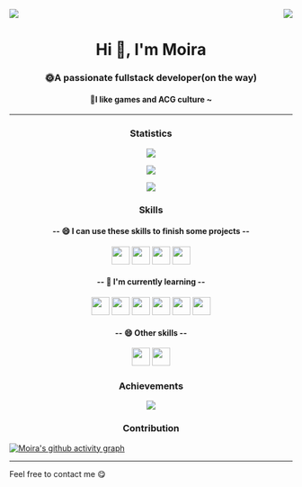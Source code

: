 <!--
**MoiraDust/MoiraDust** is a ✨ _special_ ✨ repository because its `README.md` (this file) appears on your GitHub profile.

Here are some ideas to get you started:

- 🔭 I’m currently working on ...
- 🌱 I’m currently learning ...
- 👯 I’m looking to collaborate on ...
- 🤔 I’m looking for help with ...
- 💬 Ask me about ...
- 📫 How to reach me: ...
- 😄 Pronouns: ...
- ⚡ Fun fact: ...
-->
<p>
  <a href="https://count.getloli.com/"><img src="https://count.getloli.com/get/@:MoiraDst"></a>
  <img src="https://weather-icon.journeyad.repl.co/@sydney?v=1" align="right">
</p>
<h1 align="center">Hi 👋, I'm Moira</h1>
<h3 align="center">🌞A passionate fullstack developer(on the way)</h3>
<h4 align="center">🎨I like games and ACG culture ~</h4>
<hr />
<h3 align="center">Statistics</h3>

<p align="center">
  <img alig src="https://bad-apple-github-readme.vercel.app/api?show_bg=1&username=moiradust" />
</p>
  
<p align="center">
  <img alig src="https://github-readme-stats.vercel.app/api/top-langs/?username=moiradust&layout=compact" />
</p>
 
<p align="center">
  <img alig src="https://github-readme-stats.vercel.app/api/wakatime?username=moiradust" />
</p>
  
<h3 align="center">Skills</h3>
<h4 align = "center"> -- 😄 I can use these skills to finish some projects --</h4>
<div align = "center">
<img height="32" width="32" src="https://cdn.jsdelivr.net/npm/simple-icons@v6/icons/react.svg" />
<img height="32" width="32" src="https://cdn.jsdelivr.net/npm/simple-icons@v6/icons/nodedotjs.svg" />
<img height="32" width="32" src="https://cdn.jsdelivr.net/npm/simple-icons@v6/icons/mysql.svg" />
<img height="32" width="32" src="https://cdn.jsdelivr.net/npm/simple-icons@v6/icons/mongodb.svg" /></div>
<h4 align = "center"> -- 🌱 I'm currently learning --</h4>
<div align = "center">
<img height="32" width="32" src="https://cdn.jsdelivr.net/npm/simple-icons@v6/icons/react.svg" />
<img height="32" width="32" src="https://cdn.jsdelivr.net/npm/simple-icons@v6/icons/html5.svg" />
<img height="32" width="32" src="https://cdn.jsdelivr.net/npm/simple-icons@v6/icons/css3.svg" />
<img height="32" width="32" src="https://cdn.jsdelivr.net/npm/simple-icons@v6/icons/javascript.svg" />
<img height="32" width="32" src="https://cdn.jsdelivr.net/npm/simple-icons@v6/icons/spring.svg" />
<img height="32" width="32" src="https://cdn.jsdelivr.net/npm/simple-icons@v6/icons/macos.svg" />
</div>
<h4 align = "center"> -- 😄 Other skills --</h4>
<div align = "center">
<img height="32" width="32" src="https://cdn.jsdelivr.net/npm/simple-icons@v6/icons/github.svg" />
<img height="32" width="32" src="https://cdn.jsdelivr.net/npm/simple-icons@v6/icons/markdown.svg" />
</div>

<h3 align="center">Achievements</h3>

<p align="center">
  <img alig src="https://github-profile-trophy.vercel.app/?username=moiradust&theme=onedark" />
</p>

<h3 align="center">Contribution</h3>

[![Moira's github activity graph](https://activity-graph.herokuapp.com/graph?username=moiradust&theme=react-dark)](https://github.com/moiradust/github-readme-activity-graph)


<hr />
Feel free to contact me 😋
